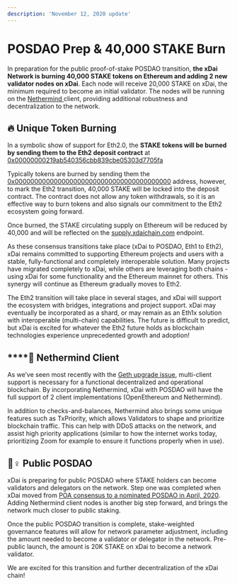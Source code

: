 ```yaml
---
description: 'November 12, 2020 update'
---
```


# POSDAO Prep & 40,000 STAKE Burn

In preparation for the public proof-of-stake POSDAO transition, **the xDai Network is burning 40,000 STAKE tokens on Ethereum and adding 2 new validator nodes on xDai**. Each node will receive 20,000 STAKE on xDai, the minimum required to become an initial validator. The nodes will be running on the [Nethermind ](https://www.nethermind.io/)client, providing additional robustness and decentralization to the network.

## 🔥 **Unique Token Burning**

In a symbolic show of support for Eth2.0, the **STAKE tokens will be burned by sending them to the Eth2 deposit contract** at[ 0x00000000219ab540356cbb839cbe05303d7705fa](https://etherscan.io/address/0x00000000219ab540356cbb839cbe05303d7705fa)

Typically tokens are burned by sending them the [0x0000000000000000000000000000000000000000](https://etherscan.io/address/0x0000000000000000000000000000000000000000) address, however, to mark the Eth2 transition, 40,000 STAKE will be locked into the deposit contract. The contract does not allow any token withdrawals, so it is an effective way to burn tokens and also signals our commitment to the Eth2 ecosystem going forward.

Once burned, the STAKE circulating supply on Ethereum will be reduced by 40,000 and will be reflected on the [supply.xdaichain.com](http://supply.xdaichain.com/) endpoint.

As these consensus transitions take place \(xDai to POSDAO, Eth1 to Eth2\), xDai remains committed to supporting Ethereum projects and users with a stable, fully-functional and completely interoperable solution. Many projects have migrated completely to xDai, while others are leveraging both chains - using xDai for some functionality and the Ethereum mainnet for others. This synergy will continue as Ethereum gradually moves to Eth2.

The Eth2 transition will take place in several stages, and xDai will support the ecosystem with  bridges, integrations and project support. xDai may eventually be incorporated as a shard, or may remain as an Eth1x solution with interoperable \(multi-chain\) capabilities. The future is difficult to predict, but xDai is excited for whatever the Eth2 future holds as blockchain technologies experience unprecedented growth and adoption!

## \*\*\*\*🧠 **Nethermind Client**

As we’ve seen most recently with the [Geth upgrade issue](https://www.coindesk.com/ethereums-hard-fork-disruption), multi-client support is necessary for a functional decentralized and operational blockchain. By incorporating Nethermind, xDai with POSDAO will have the full support of 2 client implementations \(OpenEthereum and Nethermind\). 

In addition to checks-and-balances, Nethermind also brings some unique features such as TxPriority, which allows Validators to shape and prioritize blockchain traffic. This can help with DDoS attacks on the network, and assist high priority applications \(similar to how the internet works today, prioritizing Zoom for example to ensure it functions properly when in use\).

## 🙋♀ Public POSDAO

xDai is preparing for public POSDAO where STAKE holders can become validators and delegators on the network. Step one was completed when xDai moved from [POA consensus to a nominated POSDAO in April, 2020](../../../for-stakers/stake-and-staking/#phase-1-stake-info). Adding Nethermind client nodes is another big step forward, and brings the network much closer to public staking. 

Once the public POSDAO transition is complete, stake-weighted governance features will allow for network parameter adjustment, including the amount needed to become a validator or delegator in the network. Pre-public launch, the amount is 20K STAKE on xDai to become a network validator.  
  
We are excited for this transition and further decentralization of the xDai chain!  


